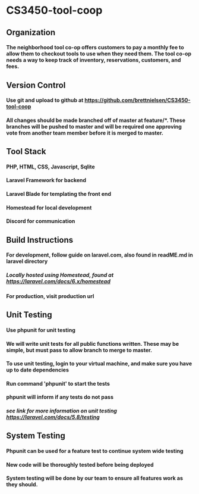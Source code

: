 # CS3450-tool-coop 

## Organization
#### The neighborhood tool co-op offers customers to pay a monthly fee to allow them to checkout tools to use when they need them.  The tool co-op needs a way to keep track of inventory, reservations, customers, and fees.

## Version Control
#### Use git and upload to github at https://github.com/brettnielsen/CS3450-tool-coop
#### All changes should be made branched off of master at feature/*. These branches will be pushed to master and will be required one approving vote from another team member before it is merged to master.

## Tool Stack
#### PHP, HTML, CSS, Javascript, Sqlite
#### Laravel Framework for backend
#### Laravel Blade for templating the front end
#### Homestead for local development
#### Discord for communication


## Build Instructions
#### For development, follow guide on laravel.com, also found in readME.md in laravel directory
##### Locally hosted using Homestead, found at https://laravel.com/docs/6.x/homestead
#### For production, visit production url

## Unit Testing
#### Use phpunit for unit testing
#### We will write unit tests for all public functions written. These may be simple, but must pass to allow branch to merge to master.
#### To use unit testing, login to your virtual machine, and make sure you have up to date dependencies
#### Run command 'phpunit' to start the tests
#### phpunit will inform if any tests do not pass
##### see link for more information on unit testing https://laravel.com/docs/5.8/testing

## System Testing
#### Phpunit can be used for a feature test to continue system wide testing
#### New code will be thoroughly tested before being deployed
#### System testing will be done by our team to ensure all features work as they should.
